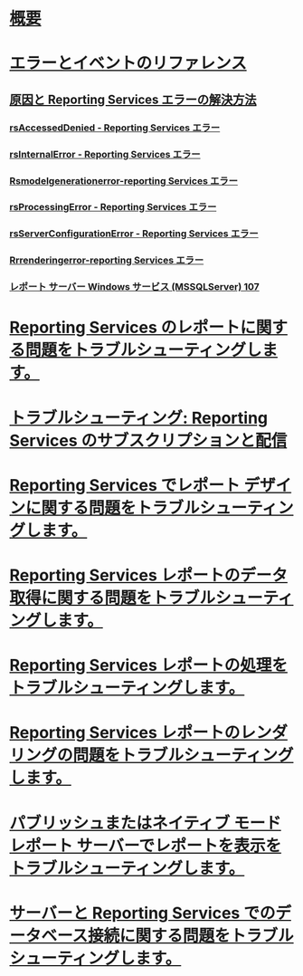 # [概要](troubleshoot-reporting-services.md)  
# [エラーとイベントのリファレンス](errors-and-events-reference-reporting-services.md)  
## [原因と Reporting Services エラーの解決方法](cause-and-resolution-of-reporting-services-errors.md)  
### [rsAccessedDenied - Reporting Services エラー](rsaccesseddenied-reporting-services-error.md)  
### [rsInternalError - Reporting Services エラー](rsinternalerror-reporting-services-error.md)  
### [Rsmodelgenerationerror-reporting Services エラー](rsmodelgenerationerror-reporting-services-error.md)  
### [rsProcessingError - Reporting Services エラー](rsprocessingerror-reporting-services-error.md)  
### [rsServerConfigurationError - Reporting Services エラー](rsserverconfigurationerror-reporting-services-error.md)  
### [Rrrenderingerror-reporting Services エラー](rrrenderingerror-reporting-services-error.md)  
### [レポート サーバー Windows サービス (MSSQLServer) 107](report-server-windows-service-mssqlserver-107.md)  
# [Reporting Services のレポートに関する問題をトラブルシューティングします。](troubleshoot-reporting-services-report-issues.md)  
# [トラブルシューティング: Reporting Services のサブスクリプションと配信](troubleshoot-reporting-services-subscriptions-and-delivery.md)  
# [Reporting Services でレポート デザインに関する問題をトラブルシューティングします。](troubleshoot-report-design-issues-with-reporting-services.md)  
# [Reporting Services レポートのデータ取得に関する問題をトラブルシューティングします。](troubleshoot-data-retrieval-issues-with-reporting-services-reports.md)  
# [Reporting Services レポートの処理をトラブルシューティングします。](troubleshoot-processing-of-reporting-services-reports.md)  
# [Reporting Services レポートのレンダリングの問題をトラブルシューティングします。](troubleshoot-reporting-services-report-rendering-issues.md)  
# [パブリッシュまたはネイティブ モード レポート サーバーでレポートを表示をトラブルシューティングします。](troubleshoot-publishing-or-viewing-a-report-on-a-native-mode-report-server.md)  
# [サーバーと Reporting Services でのデータベース接続に関する問題をトラブルシューティングします。](troubleshoot-server-and-database-connection-problems-with-reporting-services.md)  
